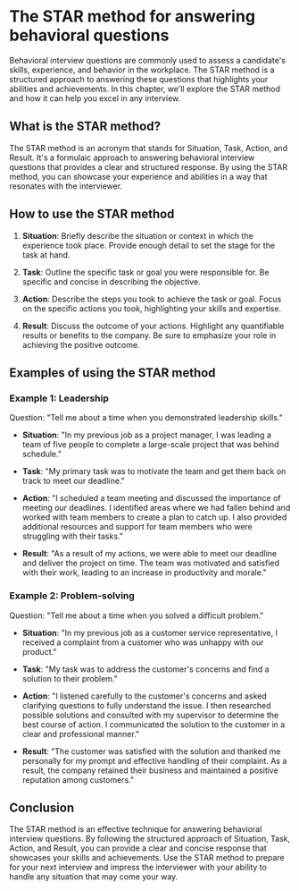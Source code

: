 The STAR method for answering behavioral questions
================================================================================================

Behavioral interview questions are commonly used to assess a candidate's skills, experience, and behavior in the workplace. The STAR method is a structured approach to answering these questions that highlights your abilities and achievements. In this chapter, we'll explore the STAR method and how it can help you excel in any interview.

What is the STAR method?
------------------------

The STAR method is an acronym that stands for Situation, Task, Action, and Result. It's a formulaic approach to answering behavioral interview questions that provides a clear and structured response. By using the STAR method, you can showcase your experience and abilities in a way that resonates with the interviewer.

How to use the STAR method
--------------------------

1. **Situation**: Briefly describe the situation or context in which the experience took place. Provide enough detail to set the stage for the task at hand.

2. **Task**: Outline the specific task or goal you were responsible for. Be specific and concise in describing the objective.

3. **Action**: Describe the steps you took to achieve the task or goal. Focus on the specific actions you took, highlighting your skills and expertise.

4. **Result**: Discuss the outcome of your actions. Highlight any quantifiable results or benefits to the company. Be sure to emphasize your role in achieving the positive outcome.

Examples of using the STAR method
---------------------------------

### Example 1: Leadership

Question: "Tell me about a time when you demonstrated leadership skills."

* **Situation**: "In my previous job as a project manager, I was leading a team of five people to complete a large-scale project that was behind schedule."

* **Task**: "My primary task was to motivate the team and get them back on track to meet our deadline."

* **Action**: "I scheduled a team meeting and discussed the importance of meeting our deadlines. I identified areas where we had fallen behind and worked with team members to create a plan to catch up. I also provided additional resources and support for team members who were struggling with their tasks."

* **Result**: "As a result of my actions, we were able to meet our deadline and deliver the project on time. The team was motivated and satisfied with their work, leading to an increase in productivity and morale."

### Example 2: Problem-solving

Question: "Tell me about a time when you solved a difficult problem."

* **Situation**: "In my previous job as a customer service representative, I received a complaint from a customer who was unhappy with our product."

* **Task**: "My task was to address the customer's concerns and find a solution to their problem."

* **Action**: "I listened carefully to the customer's concerns and asked clarifying questions to fully understand the issue. I then researched possible solutions and consulted with my supervisor to determine the best course of action. I communicated the solution to the customer in a clear and professional manner."

* **Result**: "The customer was satisfied with the solution and thanked me personally for my prompt and effective handling of their complaint. As a result, the company retained their business and maintained a positive reputation among customers."

Conclusion
----------

The STAR method is an effective technique for answering behavioral interview questions. By following the structured approach of Situation, Task, Action, and Result, you can provide a clear and concise response that showcases your skills and achievements. Use the STAR method to prepare for your next interview and impress the interviewer with your ability to handle any situation that may come your way.
